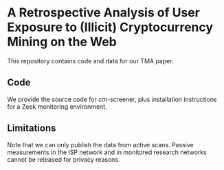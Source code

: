 # A Retrospective Analysis of User Exposure to (Illicit) Cryptocurrency Mining on the Web

This repository contains code and data for our TMA paper.

## Code

We provide the source code for cm-screener, plus installation instructions for a Zeek monitoring environment.

## Limitations

Note that we can only publish the data from active scans. Passive measurements in the ISP network and in monitored research networks cannot be released for privacy reasons.
